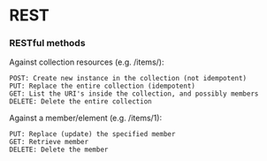 # REST

### RESTful methods

Against collection resources (e.g. /items/):

    POST: Create new instance in the collection (not idempotent)
    PUT: Replace the entire collection (idempotent)
    GET: List the URI's inside the collection, and possibly members
    DELETE: Delete the entire collection

Against a member/element (e.g. /items/1):

    PUT: Replace (update) the specified member
    GET: Retrieve member
    DELETE: Delete the member
    
